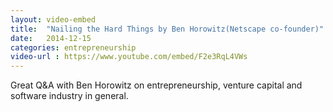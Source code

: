 ```yaml
---
layout: video-embed
title:  "Nailing the Hard Things by Ben Horowitz(Netscape co-founder)"
date:   2014-12-15
categories: entrepreneurship
video-url : https://www.youtube.com/embed/F2e3RqL4VWs
---
```

Great Q&A with Ben Horowitz on  entrepreneurship, venture capital and software industry in general.
